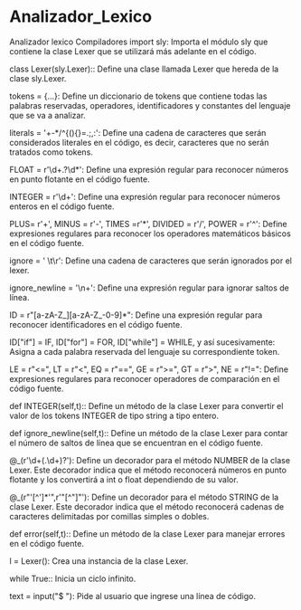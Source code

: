 # Analizador_Lexico
Analizador lexico Compiladores
import sly: Importa el módulo sly que contiene la clase Lexer que se utilizará más adelante en el código.

class Lexer(sly.Lexer):: Define una clase llamada Lexer que hereda de la clase sly.Lexer.

tokens = {...}: Define un diccionario de tokens que contiene todas las palabras reservadas, operadores, identificadores y constantes del lenguaje que se va a analizar.

literals = '+-*/^{(){}=.;,:': Define una cadena de caracteres que serán considerados literales en el código, es decir, caracteres que no serán tratados como tokens.

FLOAT = r'\d+\.?\d*': Define una expresión regular para reconocer números en punto flotante en el código fuente.

INTEGER = r'\d+': Define una expresión regular para reconocer números enteros en el código fuente.

PLUS= r'\+', MINUS = r'\-', TIMES =r'\*', DIVIDED = r'\/', POWER = r'\^': Define expresiones regulares para reconocer los operadores matemáticos básicos en el código fuente.

ignore = ' \t\r': Define una cadena de caracteres que serán ignorados por el lexer.

ignore_newline = '\n+': Define una expresión regular para ignorar saltos de línea.

ID = r"[a-zA-Z_][a-zA-Z_\-0-9]*": Define una expresión regular para reconocer identificadores en el código fuente.

ID["if"] = IF, ID["for"] = FOR, ID["while"] = WHILE, y así sucesivamente: Asigna a cada palabra reservada del lenguaje su correspondiente token.

LE = r"<=", LT = r"<", EQ = r"==", GE = r">=", GT = r">", NE = r"!=": Define expresiones regulares para reconocer operadores de comparación en el código fuente.

def INTEGER(self,t):: Define un método de la clase Lexer para convertir el valor de los tokens INTEGER de tipo string a tipo entero.

def ignore_newline(self,t):: Define un método de la clase Lexer para contar el número de saltos de línea que se encuentran en el código fuente.

@_(r'\d+(\.\d+)?'): Define un decorador para el método NUMBER de la clase Lexer. Este decorador indica que el método reconocerá números en punto flotante y los convertirá a int o float dependiendo de su valor.

@_(r"'[^']*'",r'"[^"]"'): Define un decorador para el método STRING de la clase Lexer. Este decorador indica que el método reconocerá cadenas de caracteres delimitadas por comillas simples o dobles.

def error(self,t):: Define un método de la clase Lexer para manejar errores en el código fuente.

l = Lexer(): Crea una instancia de la clase Lexer.

while True:: Inicia un ciclo infinito.

text = input("$ "): Pide al usuario que ingrese una línea de código.
